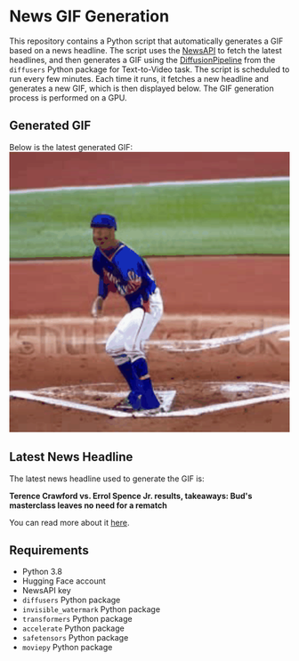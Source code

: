 # News GIF Generation
This repository contains a Python script that automatically generates a GIF based on a news headline. The script uses the [NewsAPI](https://newsapi.org/) to fetch the latest headlines, and then generates a GIF using the [DiffusionPipeline](https://github.com/huggingface/diffusers) from the `diffusers` Python package for Text-to-Video task.
The script is scheduled to run every few minutes. Each time it runs, it fetches a new headline and generates a new GIF, which is then displayed below. The GIF generation process is performed on a GPU.

## Generated GIF
Below is the latest generated GIF:
![Generated GIF](output.gif?raw=true&v=1690828436)

## Latest News Headline
The latest news headline used to generate the GIF is:

**Terence Crawford vs. Errol Spence Jr. results, takeaways: Bud's masterclass leaves no need for a rematch**

You can read more about it [here](https://www.cbssports.com/boxing/news/terence-crawford-vs-errol-spence-jr-results-takeaways-buds-masterclass-leaves-no-need-for-a-rematch/).

## Requirements
- Python 3.8
- Hugging Face account
- NewsAPI key
- `diffusers` Python package
- `invisible_watermark` Python package
- `transformers` Python package
- `accelerate` Python package
- `safetensors` Python package
- `moviepy` Python package
